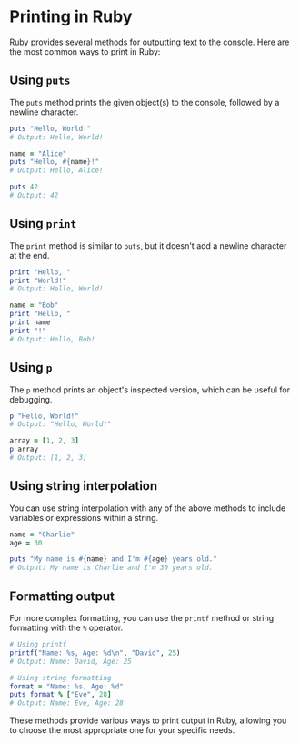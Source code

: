 # Printing in Ruby

Ruby provides several methods for outputting text to the console. Here are the most common ways to print in Ruby:

## Using `puts`

The `puts` method prints the given object(s) to the console, followed by a newline character.

```ruby
puts "Hello, World!"
# Output: Hello, World!

name = "Alice"
puts "Hello, #{name}!"
# Output: Hello, Alice!

puts 42
# Output: 42
```

## Using `print`

The `print` method is similar to `puts`, but it doesn't add a newline character at the end.

```ruby
print "Hello, "
print "World!"
# Output: Hello, World!

name = "Bob"
print "Hello, "
print name
print "!"
# Output: Hello, Bob!
```

## Using `p`

The `p` method prints an object's inspected version, which can be useful for debugging.

```ruby
p "Hello, World!"
# Output: "Hello, World!"

array = [1, 2, 3]
p array
# Output: [1, 2, 3]
```

## Using string interpolation

You can use string interpolation with any of the above methods to include variables or expressions within a string.

```ruby
name = "Charlie"
age = 30

puts "My name is #{name} and I'm #{age} years old."
# Output: My name is Charlie and I'm 30 years old.
```

## Formatting output

For more complex formatting, you can use the `printf` method or string formatting with the `%` operator.

```ruby
# Using printf
printf("Name: %s, Age: %d\n", "David", 25)
# Output: Name: David, Age: 25

# Using string formatting
format = "Name: %s, Age: %d"
puts format % ["Eve", 28]
# Output: Name: Eve, Age: 28
```

These methods provide various ways to print output in Ruby, allowing you to choose the most appropriate one for your specific needs.
